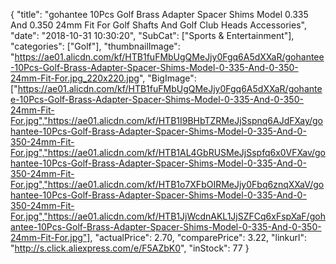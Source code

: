 {
	"title": "gohantee 10Pcs Golf Brass Adapter Spacer Shims Model 0.335 And 0.350 24mm Fit For Golf Shafts And Golf Club Heads Accessories",
	"date": "2018-10-31 10:30:20",
	"SubCat": ["Sports & Entertainment"],
	"categories": ["Golf"],
	"thumbnailImage": "https://ae01.alicdn.com/kf/HTB1fuFMbUgQMeJjy0Fgq6A5dXXaR/gohantee-10Pcs-Golf-Brass-Adapter-Spacer-Shims-Model-0-335-And-0-350-24mm-Fit-For.jpg_220x220.jpg",
	"BigImage": ["https://ae01.alicdn.com/kf/HTB1fuFMbUgQMeJjy0Fgq6A5dXXaR/gohantee-10Pcs-Golf-Brass-Adapter-Spacer-Shims-Model-0-335-And-0-350-24mm-Fit-For.jpg","https://ae01.alicdn.com/kf/HTB1I9BHbTZRMeJjSspnq6AJdFXay/gohantee-10Pcs-Golf-Brass-Adapter-Spacer-Shims-Model-0-335-And-0-350-24mm-Fit-For.jpg","https://ae01.alicdn.com/kf/HTB1AL4GbRUSMeJjSspfq6x0VFXav/gohantee-10Pcs-Golf-Brass-Adapter-Spacer-Shims-Model-0-335-And-0-350-24mm-Fit-For.jpg","https://ae01.alicdn.com/kf/HTB1o7XFbOIRMeJjy0Fbq6znqXXaV/gohantee-10Pcs-Golf-Brass-Adapter-Spacer-Shims-Model-0-335-And-0-350-24mm-Fit-For.jpg","https://ae01.alicdn.com/kf/HTB1JjWcdnAKL1JjSZFCq6xFspXaF/gohantee-10Pcs-Golf-Brass-Adapter-Spacer-Shims-Model-0-335-And-0-350-24mm-Fit-For.jpg"],
	"actualPrice": 2.70,
	"comparePrice": 3.22,
	"linkurl": "http://s.click.aliexpress.com/e/F5AZbK0",
	"inStock": 77
}
